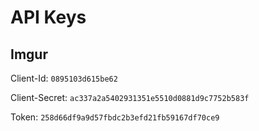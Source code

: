 # API Keys

## Imgur

Client-Id: `0895103d615be62`

Client-Secret: `ac337a2a5402931351e5510d0881d9c7752b583f`

Token: `258d66df9a9d57fbdc2b3efd21fb59167df70ce9`



